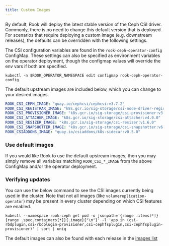 ```yaml
---
title: Custom Images
---
```


By default, Rook will deploy the latest stable version of the Ceph CSI driver.
Commonly, there is no need to change this default version that is deployed.
For scenarios that require deploying a custom image (e.g. downstream releases),
the defaults can be overridden with the following settings.

The CSI configuration variables are found in the `rook-ceph-operator-config` ConfigMap.
These settings can also be specified as environment variables on the operator deployment, though
the configmap values will override the env vars if both are specified.

```console
kubectl -n $ROOK_OPERATOR_NAMESPACE edit configmap rook-ceph-operator-config
```

The default upstream images are included below, which you can change to your desired images.

```yaml
ROOK_CSI_CEPH_IMAGE: "quay.io/cephcsi/cephcsi:v3.7.2"
ROOK_CSI_REGISTRAR_IMAGE: "k8s.gcr.io/sig-storage/csi-node-driver-registrar:v2.5.1"
ROOK_CSI_PROVISIONER_IMAGE: "k8s.gcr.io/sig-storage/csi-provisioner:v3.3.0"
ROOK_CSI_ATTACHER_IMAGE: "k8s.gcr.io/sig-storage/csi-attacher:v4.0.0"
ROOK_CSI_RESIZER_IMAGE: "k8s.gcr.io/sig-storage/csi-resizer:v1.6.0"
ROOK_CSI_SNAPSHOTTER_IMAGE: "k8s.gcr.io/sig-storage/csi-snapshotter:v6.1.0"
ROOK_CSIADDONS_IMAGE: "quay.io/csiaddons/k8s-sidecar:v0.5.0"
```

### **Use default images**

If you would like Rook to use the default upstream images, then you may simply remove all
variables matching `ROOK_CSI_*_IMAGE` from the above ConfigMap and/or the operator deployment.

### **Verifying updates**

You can use the below command to see the CSI images currently being used in the cluster. Note that
not all images (like `volumereplication-operator`) may be present in every cluster depending on
which CSI features are enabled.

```console
kubectl --namespace rook-ceph get pod -o jsonpath='{range .items[*]}{range .spec.containers[*]}{.image}{"\n"}' -l 'app in (csi-rbdplugin,csi-rbdplugin-provisioner,csi-cephfsplugin,csi-cephfsplugin-provisioner)' | sort | uniq
```

The default images can also be found with each release in the [images list](https://github.com/koor-tech/koor/blob/master/deploy/examples/images.txt)
